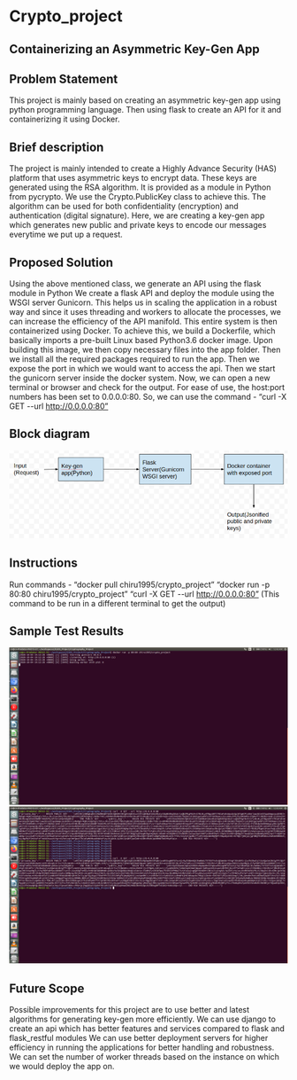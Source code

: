 # Crypto_project
 

## Containerizing an Asymmetric Key-Gen App 


## Problem Statement
This project is mainly based on creating an asymmetric key-gen app using python programming language. Then using flask to create an API for it and containerizing it using Docker.
## Brief description
The project is mainly intended to create a Highly Advance Security (HAS) platform that uses asymmetric keys to  encrypt data.
These keys are generated using the RSA algorithm. It is provided as a module in Python from pycrypto. We use the Crypto.PublicKey class to achieve this.
The algorithm can be used for both confidentiality (encryption) and authentication (digital signature).
Here, we are creating a key-gen app which generates new public and private keys to encode our messages everytime we put up a request.

## Proposed Solution
Using the above mentioned class, we generate an API using the flask module in Python
We create a flask API and deploy the module using the WSGI server Gunicorn. This helps us in scaling the application in a robust way and since it uses threading and workers to allocate the processes, we can increase the efficiency of the API manifold.
This entire system is then containerized using Docker. 
To achieve this, we build a Dockerfile, which basically imports a pre-built Linux based Python3.6 docker image. 
Upon building this image, we then copy necessary files into the app folder.
Then we install all the required packages required to run the app.
Then we expose the port in which we would want to access the api.
Then we start the gunicorn server inside the docker system.
Now, we can open a new terminal or browser and check for the output.
For ease of use, the host:port numbers has been set to 0.0.0.0:80. So, we can use the command - 
“curl -X GET --url http://0.0.0.0:80”

## Block diagram
![Alt text](https://github.com/chiranthancv95/Crypto_project/blob/main/block_diagram_for%20cryptography_project.png?raw=true)
## Instructions
Run commands -
 “docker pull chiru1995/crypto_project”
“docker run -p 80:80 chiru1995/crypto_project”
“curl -X GET --url http://0.0.0.0:80” (This command to be run in a different terminal to get the output)
## Sample Test Results

![Alt text](https://github.com/chiranthancv95/Crypto_project/blob/main/app%20running.png?raw=true "App running in Docker")
![Alt text](https://github.com/chiranthancv95/Crypto_project/blob/main/output.png?raw=true "An image of the output")
## Future Scope
Possible improvements for this project are to use better and latest algorithms for generating key-gen more efficiently.
We can use django to create an api which has better features and services compared to flask and flask_restful modules
We can use better deployment servers for higher efficiency in running the applications for better handling and robustness.
We can set the number of worker threads based on the instance on which we would deploy the app on.  

